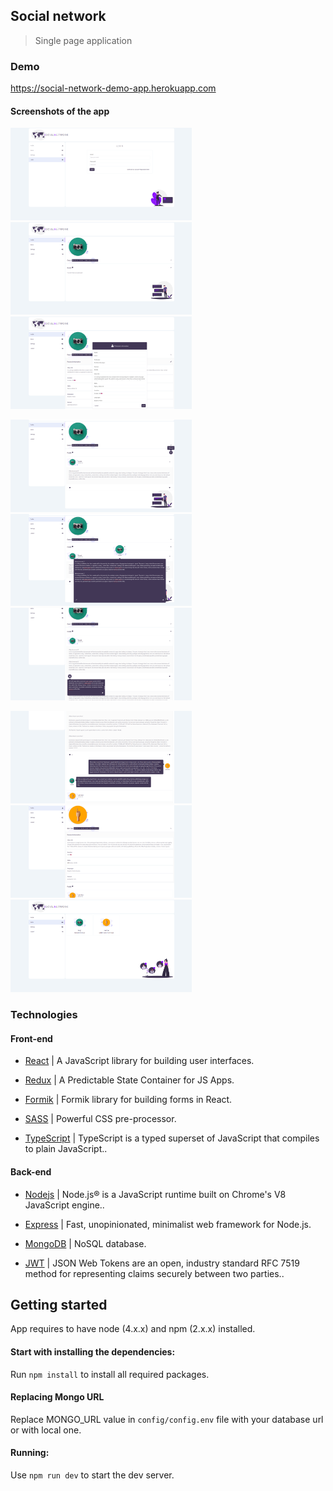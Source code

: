 ## Social network

> Single page application



### Demo

  https://social-network-demo-app.herokuapp.com


#### Screenshots of the app

<div>
 <p>
<img src="demo-images/img-1.png" width="290px">
<img src="demo-images/img-2.png" width="290px">
<img src="demo-images/img-3.png" width="290px">
  </p>
<p>
<img src="demo-images/img-4.png" width="290px">
<img src="demo-images/img-5.png" width="290px">
<img src="demo-images/img-6.png" width="290px">
</p>
<p>
<img src="demo-images/img-7.png" width="290px">
<img src="demo-images/img-8.png" width="290px">
<img src="demo-images/img-9.png" width="290px">
 </p>
</div>




### Technologies


#### Front-end


- [React](https://reactjs.org/) | A JavaScript library for building user interfaces.

- [Redux](https://redux.js.org/) | A Predictable State Container for JS Apps.

- [Formik](https://formik.org/) | Formik library for building forms in React.

- [SASS](https://sass-lang.com/) | Powerful CSS pre-processor.

- [TypeScript](https://www.typescriptlang.org/) | TypeScript is a typed superset of JavaScript that compiles to plain JavaScript..



#### Back-end


- [Nodejs](https://nodejs.org/en/) | Node.js® is a JavaScript runtime built on Chrome's V8 JavaScript engine..

- [Express](http://expressjs.com/) | Fast, unopinionated, minimalist web framework for Node.js.

- [MongoDB](https://www.mongodb.com/) | NoSQL database.

- [JWT](https://jwt.io/) | JSON Web Tokens are an open, industry standard RFC 7519 method for representing claims securely between two parties..



## Getting started


  App requires to have node (4.x.x) and npm (2.x.x) installed.



#### Start with installing the dependencies:


  Run `npm install` to install all required packages.



#### Replacing Mongo URL

  Replace MONGO_URL value in `config/config.env` file with your database url or with local one.


#### Running:

  Use `npm run dev` to start the dev server.




